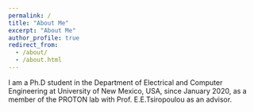 ```yaml
---
permalink: /
title: "About Me"
excerpt: "About Me"
author_profile: true
redirect_from: 
  - /about/
  - /about.html
---
```


I am a Ph.D student in the Department of Electrical and Computer Engineering at University of New Mexico, USA, since January 2020, as a member of the PROTON lab with Prof. E.E.Tsiropoulou as an advisor.

